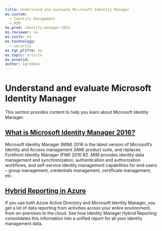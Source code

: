 ```yaml
---
title: Understand and evaluate Microsoft Identity Manager
ms.custom:
  - Identity Management
  - MIM
ms.prod: identity-manager-2015
ms.reviewer: na
ms.suite: na
ms.technology:
  - security
ms.tgt_pltfrm: na
ms.topic: article
ms.assetid:
author: kgremban
---
```

# Understand and evaluate Microsoft Identity Manager
This section provides content to help you learn about Microsoft Identity Manager.

## [What is Microsoft Identity Manager 2016?](microsoft-identity-manager-2016.md)
Microsoft Identity Manager (MIM) 2016 is the latest version of Microsoft’s Identity and Access management (IAM) product suite, and replaces Forefront Identity Manager (FIM) 2010 R2.
MIM provides identity data management and synchronization, authentication and authorization workflows, and self-service identity management capabilities for end-users – group management, credentials management, certificate management, etc.

## [Hybrid Reporting in Azure](identity-manager-hybrid-reporting-azure.md)
If you use both Azure Active Directory and Microsoft Identity Manager, you get a lot of data reporting from activities across your entire environment, from on-premises to the cloud. See how Identity Manager Hybrid Reporting consolidates this information into a unified report for all your identity management data. 
